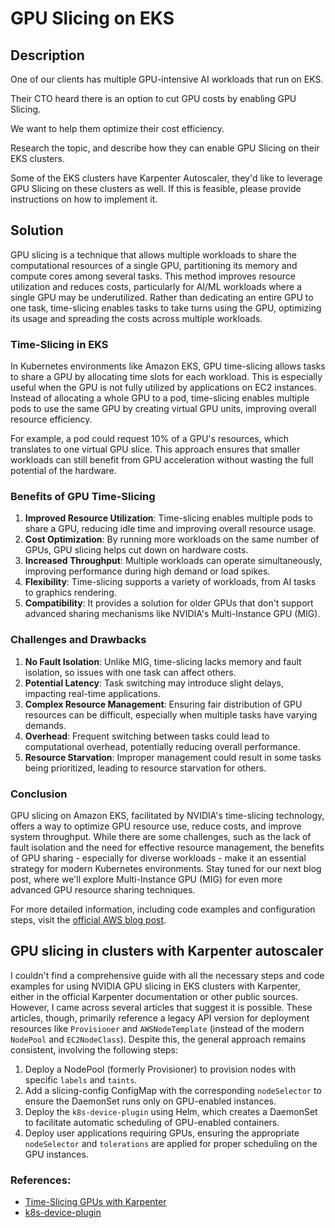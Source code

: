 # GPU Slicing on EKS

## Description

One of our clients has multiple GPU-intensive AI workloads that run on EKS.

Their CTO heard there is an option to cut GPU costs by enabling GPU Slicing.

We want to help them optimize their cost efficiency.

Research the topic, and describe how they can enable GPU Slicing on their EKS clusters.

Some of the EKS clusters have Karpenter Autoscaler, they'd like to leverage GPU Slicing on these
clusters as well. If this is feasible, please provide instructions on how to implement it.

## Solution

GPU slicing is a technique that allows multiple workloads to share the computational resources of a
single GPU, partitioning its memory and compute cores among several tasks. This method improves
resource utilization and reduces costs, particularly for AI/ML workloads where a single GPU may be
underutilized. Rather than dedicating an entire GPU to one task, time-slicing enables tasks to take
turns using the GPU, optimizing its usage and spreading the costs across multiple workloads.

### Time-Slicing in EKS

In Kubernetes environments like Amazon EKS, GPU time-slicing allows tasks to share a GPU by
allocating time slots for each workload. This is especially useful when the GPU is not fully
utilized by applications on EC2 instances. Instead of allocating a whole GPU to a pod, time-slicing
enables multiple pods to use the same GPU by creating virtual GPU units, improving overall resource
efficiency.

For example, a pod could request 10% of a GPU's resources, which translates to one virtual GPU
slice. This approach ensures that smaller workloads can still benefit from GPU acceleration without
wasting the full potential of the hardware.

### Benefits of GPU Time-Slicing

1. **Improved Resource Utilization**: Time-slicing enables multiple pods to share a GPU, reducing idle
time and improving overall resource usage.
2. **Cost Optimization**: By running more workloads on the same
number of GPUs, GPU slicing helps cut down on hardware costs.
3. **Increased Throughput**: Multiple
workloads can operate simultaneously, improving performance during high demand or load spikes.
4. **Flexibility**: Time-slicing supports a variety of workloads, from AI tasks to graphics rendering.
5. **Compatibility**: It provides a solution for older GPUs that don't support advanced sharing mechanisms
like NVIDIA's Multi-Instance GPU (MIG).

### Challenges and Drawbacks

1. **No Fault Isolation**: Unlike MIG, time-slicing lacks memory and fault isolation, so issues
   with one task can affect others.
2. **Potential Latency**: Task switching may introduce slight delays, impacting real-time
   applications.
3. **Complex Resource Management**: Ensuring fair distribution of GPU resources can be difficult,
   especially when multiple tasks have varying demands.
4. **Overhead**: Frequent switching between tasks could lead to computational overhead, potentially
   reducing overall performance.
5. **Resource Starvation**: Improper management could result in some tasks being prioritized,
   leading to resource starvation for others.

### Conclusion

GPU slicing on Amazon EKS, facilitated by NVIDIA's time-slicing technology, offers a way to
optimize GPU resource use, reduce costs, and improve system throughput. While there are some
challenges, such as the lack of fault isolation and the need for effective resource management, the
benefits of GPU sharing - especially for diverse workloads - make it an essential strategy for
modern Kubernetes environments. Stay tuned for our next blog post, where we'll explore
Multi-Instance GPU (MIG) for even more advanced GPU resource sharing techniques.

For more detailed information, including code examples and configuration steps, visit the
[official AWS blog post](https://aws.amazon.com/blogs/containers/gpu-sharing-on-amazon-eks-with-nvidia-time-slicing-and-accelerated-ec2-instances/).

## GPU slicing in clusters with Karpenter autoscaler

I couldn't find a comprehensive guide with all the necessary steps and code examples for using
NVIDIA GPU slicing in EKS clusters with Karpenter, either in the official Karpenter documentation
or other public sources. However, I came across several articles that suggest it is possible. These
articles, though, primarily reference a legacy API version for deployment resources like
`Provisioner` and `AWSNodeTemplate` (instead of the modern `NodePool` and `EC2NodeClass`). Despite
this, the general approach remains consistent, involving the following steps:

1. Deploy a NodePool (formerly Provisioner) to provision nodes with specific `labels` and `taints`.
2. Add a slicing-config ConfigMap with the corresponding `nodeSelector` to ensure the DaemonSet
   runs only on GPU-enabled instances.
3. Deploy the `k8s-device-plugin` using Helm, which creates a DaemonSet to facilitate automatic
   scheduling of GPU-enabled containers.
4. Deploy user applications requiring GPUs, ensuring the appropriate `nodeSelector` and
   `tolerations` are applied for proper scheduling on the GPU instances.

### References:
- [Time-Slicing GPUs with Karpenter](https://dev.to/aws/time-slicing-gpus-with-karpenter-43nn)
- [k8s-device-plugin](https://github.com/NVIDIA/k8s-device-plugin)
